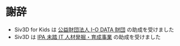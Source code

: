# 謝辞
- Siv3D for Kids は [公益財団法人 I-O DATA 財団](https://iodata-foundation.or.jp/) の助成を受けました
- Siv3D は [IPA 未踏 IT 人材発掘・育成事業](https://www.ipa.go.jp/jinzai/mitou/2013/20130920.html) の助成を受けました
